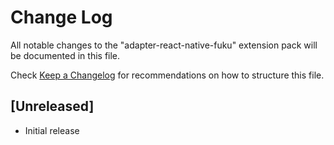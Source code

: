 # Change Log

All notable changes to the "adapter-react-native-fuku" extension pack will be documented in this file.

Check [Keep a Changelog](http://keepachangelog.com/) for recommendations on how to structure this file.

## [Unreleased]

- Initial release
